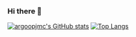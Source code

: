 ### Hi there 👋

[![argoopjmc's GitHub stats](https://github-readme-stats.vercel.app/api?username=argoopjmc)](https://github.com/anuraghazra/github-readme-stats)
[![Top Langs](https://github-readme-stats.vercel.app/api/top-langs/?username=argoopjmc&layout=compact)](https://github.com/anuraghazra/github-readme-stats)
<!--
**argoopjmc/argoopjmc** is a ✨ _special_ ✨ repository because its `README.md` (this file) appears on your GitHub profile.

Here are some ideas to get you started:

- 🔭 I’m currently working on ...
- 🌱 I’m currently learning ...
- 👯 I’m looking to collaborate on ...
- 🤔 I’m looking for help with ...
- 💬 Ask me about ...
- 📫 How to reach me: ...
- 😄 Pronouns: ...
- ⚡ Fun fact: ...
-->
